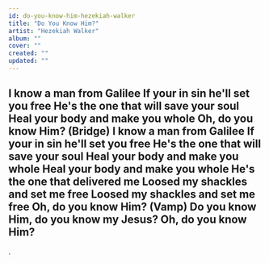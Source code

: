 ```yaml
---
id: do-you-know-him-hezekiah-walker
title: "Do You Know Him?"
artist: "Hezekiah Walker"
album: ""
cover: ""
created: ""
updated: ""
---
```


I know a man from Galilee
If your in sin he'll set you free
He's the one that will save your soul
Heal your body and make you whole
Oh, do you know Him?
(Bridge)
I know a man from Galilee
If your in sin he'll set you free
He's the one that will save your soul
Heal your body and make you whole
Heal your body and make you whole
He's the one that delivered me
Loosed my shackles and set me free
Loosed my shackles and set me free
Oh, do you know Him?
(Vamp)
Do you know Him, do you know my Jesus?
Oh, do you know Him?
---
.